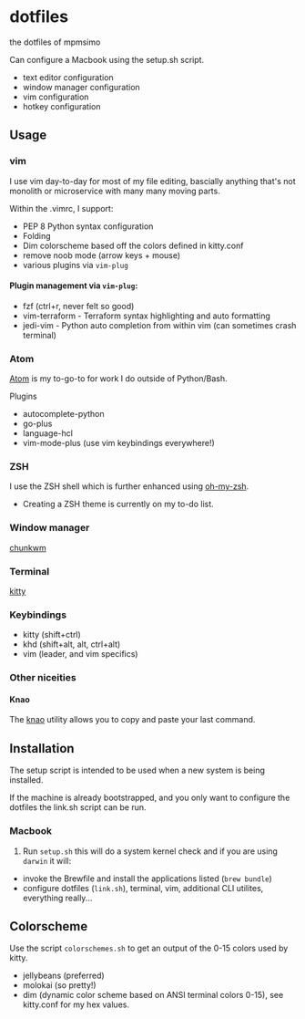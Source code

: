 # dotfiles

the dotfiles of mpmsimo

Can configure a Macbook using the setup.sh script. 
- text editor configuration
- window manager configuration 
- vim configuration
- hotkey configuration

## Usage
### vim
I use vim day-to-day for most of my file editing, bascially anything that's not monolith or microservice with many many moving parts.

Within the .vimrc, I support:
* PEP 8 Python syntax configuration
* Folding
* Dim colorscheme based off the colors defined in kitty.conf
* remove noob mode (arrow keys + mouse)
* various plugins via `vim-plug`

#### Plugin management via `vim-plug`:
* fzf (ctrl+r, never felt so good)
* vim-terraform - Terraform syntax highlighting and auto formatting
* jedi-vim - Python auto completion from within vim (can sometimes crash terminal)

### Atom 
[Atom](https://ide.atom.io/) is my to-go-to for work I do outside of Python/Bash.

Plugins
* autocomplete-python
* go-plus
* language-hcl
* vim-mode-plus (use vim keybindings everywhere!)

### ZSH
I use the ZSH shell which is further enhanced using [oh-my-zsh](https://github.com/robbyrussell/oh-my-zsh).
* Creating a ZSH theme is currently on my to-do list.

### Window manager
[chunkwm](https://github.com/koekeishiya/chunkwm)

### Terminal
[kitty](https://github.com/kovidgoyal/kitty)

### Keybindings
* kitty (shift+ctrl)
* khd (shift+alt, alt, ctrl+alt)
* vim (leader, and vim specifics)

### Other niceities
#### Knao
The [knao](https://github.com/chunqiuyiyu/knao) utility allows you to copy and paste your last command.

## Installation
The setup script is intended to be used when a new system is being installed. 

If the machine is already bootstrapped, and you only want to configure the dotfiles the link.sh script can be run.

### Macbook
1. Run `setup.sh` this will do a system kernel check and if you are using `darwin` it will:
* invoke the Brewfile and install the applications listed (`brew bundle`)
* configure dotfiles (`link.sh`), terminal, vim, additional CLI utilites, everything really...

## Colorscheme
Use the script `colorschemes.sh` to get an output of the 0-15 colors used by kitty.
- jellybeans (preferred)
- molokai (so pretty!)
- dim (dynamic color scheme based on ANSI terminal colors 0-15), see kitty.conf for my hex values.
